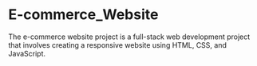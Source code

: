 # E-commerce_Website
The e-commerce website project is a full-stack web development project that involves creating a responsive website using HTML, CSS, and JavaScript. 
